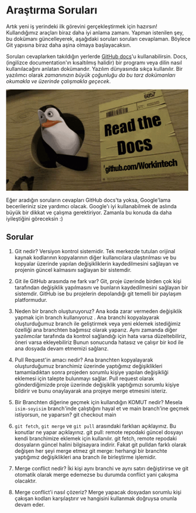 # Araştırma Soruları

Artık yeni iş yerindeki ilk görevini gerçekleştirmek için hazırsın! Kullandığımız araçları biraz daha iyi anlama zamanı. Yapman istenilen şey, bu dokümanı güncelleyerek, aşağıdaki soruları soruları cevaplaman. Böylece Git yapısına biraz daha aşina olmaya başlayacaksın.

Soruları cevaplarken takıldığın yerlerde [GitHub docs](https://docs.github.com/en)'u kullanabilirsin. Docs, (ingilizce documentation'ın kısaltılmış halidir) bir programı veya dilin nasıl kullanılacağını anlatan dokümandır. Yazılım dünyasında sıkça kullanılır. Bir yazılımcı olarak _zamanınızın büyük çoğunluğu da bu tarz dokümanları okumakla ve üzerinde çalışmakla geçecek_.

![READ THE DOCS](https://github.com/Workintech/FSWeb-S1G1-Projesi-Web-Development-Projesi-icin-Git/blob/main/read-the-docs-wit.gif?raw=true)

Eğer aradığın soruların cevapları GitHub docs'ta yoksa, Google'lama becerileriniz size yardımcı olacak. Google'ı iyi kullanabilmek de aslında büyük bir dikkat ve çalışma gerektiriyor. Zamanla bu konuda da daha iyileştiğini göreceksin :)

## Sorular

1. Git nedir?
Versiyon kontrol sistemidir. Tek merkezde tutulan orijinal kaynak kodlarının kopyalarının diğer kullanıcılara ulaştırılması ve bu kopyalar üzerinde yapılan değişikliklerin kaydedilmesini sağlayan ve projenin güncel kalmasını sağlayan bir sistemdir.

2. Git ile GitHub arasında ne fark var?
Git, proje üzerinde birden çok kişi tarafından değişiklik yapılmasını ve bunların kaydedilmesini sağlayan bir sistemdir. GitHub ise bu projelerin depolandığı git temelli bir paylaşım platformudur.

3. Neden bir branch oluşturuyoruz?
Ana koda zarar vermeden değişiklik yapmak için branch kullanıyoruz . Ana branchi kopyalayarak oluşturduğumuz branch ile geliştirmek veya yeni eklemek istediğimiz özelliği ana branchten bağımsız olarak yaparız. Aynı zamanda diğer yazılımcılar tarafında da kontrol sağlandığı için hata varsa düzeltebiliriz, öneri varsa ekleyebiliriz Bunun sonucunda hatasız ve çalışır bir kod ile ana dosyada devam etmemizi sağlarız.

4. Pull Request'in amacı nedir?
Ana branchten kopyalayarak oluşturduğumuz branchimiz üzerinde yaptığımız değişiklikleri tamamladıktan sonra projeden sorumlu kişiye yapılan değişikliği eklemesi için talepte bulunmayı sağlar. Pull request olarak gönderdiğimizde proje üzerinde değişiklik yaptığımızı sorumlu kişiye bildirir ve bunu onaylayarak ana projeye merge etmesini isteriz.

5. Bir Branchten diğerine geçmek için kullandığın KOMUT nedir? Mesela `isim-soyisim` branch'inde çalıştığını hayal et ve main branch'ine geçmek istiyorsun, ne yaparsın?
git checkout main

6. `git fetch`, `git merge` ve `git pull` arasındaki farklıarı açıklayınız. Bu konutlar ne yapar açıklayınız.
git pull: remote repodaki güncel dosyayı kendi branchimize eklemek için kullanılır. 
git fetch, remote repodaki dosyaların güncel halini bilgisayara indirir. Fakat git pulldan farklı olarak değişen her şeyi merge etmez 
git merge: herhangi bir branchte yaptığımız değişiklikleri ana branch ile birleştirme işlemidir.

7. Merge conflict nedir?
İki kişi aynı branchi ve aynı satırı değiştirirse ve git otomatik olarak merge edemezse bu durumda conflict yani çakışma olacaktır.

8. Merge conflict'i nasıl çözeriz?
Merge yapacak dosyadan sorumlu kişi çakışan kodları karşılaştırır ve hangisini kullanmak doğruysa onunla devam eder.
